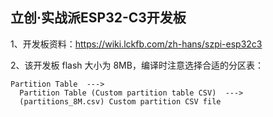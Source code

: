 ## 立创·实战派ESP32-C3开发板

1、开发板资料：https://wiki.lckfb.com/zh-hans/szpi-esp32c3

2、该开发板 flash 大小为 8MB，编译时注意选择合适的分区表：

```
Partition Table  --->
  Partition Table (Custom partition table CSV)  --->
  (partitions_8M.csv) Custom partition CSV file
```
